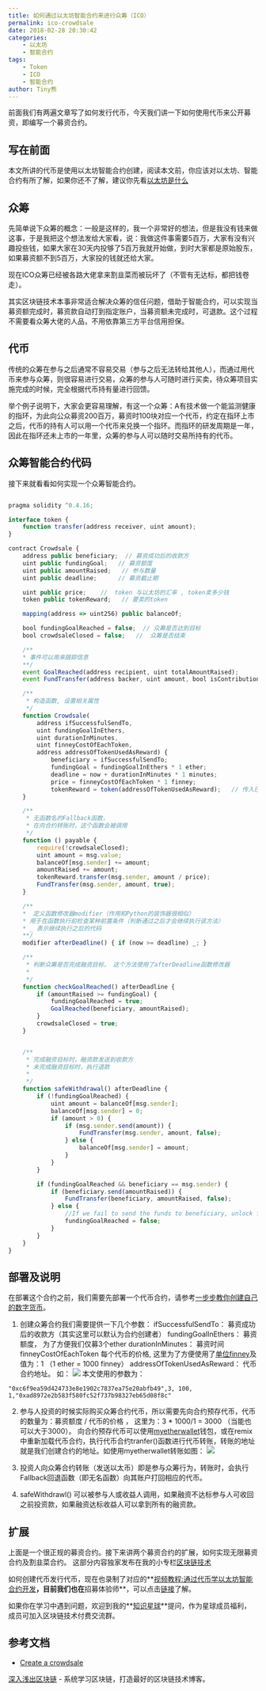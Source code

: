 ```yaml
---
title: 如何通过以太坊智能合约来进行众筹（ICO）
permalink: ico-crowdsale
date: 2018-02-28 20:30:42
categories: 
    - 以太坊
    - 智能合约
tags:
    - Token
    - ICO
    - 智能合约
author: Tiny熊
---
```


前面我们有两遍文章写了如何发行代币，今天我们讲一下如何使用代币来公开募资，即编写一个募资合约。

<!-- more -->

## 写在前面
本文所讲的代币是使用以太坊智能合约创建，阅读本文前，你应该对以太坊、智能合约有所了解，如果你还不了解，建议你先看[以太坊是什么](https://learnblockchain.cn/2017/11/20/whatiseth/)

## 众筹
先简单说下众筹的概念：一般是这样的，我一个非常好的想法，但是我没有钱来做这事，于是我把这个想法发给大家看，说：我做这件事需要5百万，大家有没有兴趣投些钱，如果大家在30天内投够了5百万我就开始做，到时大家都是原始股东，如果募资额不到5百万，大家投的钱就还给大家。

现在ICO众筹已经被各路大佬拿来割韭菜而被玩坏了（不管有无达标，都把钱卷走）。

其实区块链技术本事非常适合解决众筹的信任问题，借助于智能合约，可以实现当募资额完成时，募资款自动打到指定账户，当募资额未完成时，可退款。这个过程不需要看众筹大佬的人品，不用依靠第三方平台信用担保。


## 代币
传统的众筹在参与之后通常不容易交易（参与之后无法转给其他人），而通过用代币来参与众筹，则很容易进行交易，众筹的参与人可随时进行买卖，待众筹项目实施完成的时候，完全根据代币持有量进行回馈。

举个例子说明下，大家会更容易理解，有这一个众筹：A有技术做一个能监测健康的指环，为此向公众募资200百万，募资时100块对应一个代币，约定在指环上市之后，代币的持有人可以用一个代币来兑换一个指环。而指环的研发周期是一年，因此在指环还未上市的一年里，众筹的参与人可以随时交易所持有的代币。


## 众筹智能合约代码
接下来就看看如何实现一个众筹智能合约。

```js

pragma solidity ^0.4.16;

interface token {
    function transfer(address receiver, uint amount);
}

contract Crowdsale {
    address public beneficiary;  // 募资成功后的收款方
    uint public fundingGoal;   // 募资额度
    uint public amountRaised;   // 参与数量
    uint public deadline;      // 募资截止期

    uint public price;    //  token 与以太坊的汇率 , token卖多少钱
    token public tokenReward;   // 要卖的token

    mapping(address => uint256) public balanceOf;

    bool fundingGoalReached = false;  // 众筹是否达到目标
    bool crowdsaleClosed = false;   //  众筹是否结束

    /**
    * 事件可以用来跟踪信息
    **/
    event GoalReached(address recipient, uint totalAmountRaised);
    event FundTransfer(address backer, uint amount, bool isContribution);

    /**
     * 构造函数, 设置相关属性
     */
    function Crowdsale(
        address ifSuccessfulSendTo,
        uint fundingGoalInEthers,
        uint durationInMinutes,
        uint finneyCostOfEachToken,
        address addressOfTokenUsedAsReward) {
            beneficiary = ifSuccessfulSendTo;
            fundingGoal = fundingGoalInEthers * 1 ether;
            deadline = now + durationInMinutes * 1 minutes;
            price = finneyCostOfEachToken * 1 finney;
            tokenReward = token(addressOfTokenUsedAsReward);   // 传入已发布的 token 合约的地址来创建实例
    }

    /**
     * 无函数名的Fallback函数，
     * 在向合约转账时，这个函数会被调用
     */
    function () payable {
        require(!crowdsaleClosed);
        uint amount = msg.value;
        balanceOf[msg.sender] += amount;
        amountRaised += amount;
        tokenReward.transfer(msg.sender, amount / price);
        FundTransfer(msg.sender, amount, true);
    }

    /**
    *  定义函数修改器modifier（作用和Python的装饰器很相似）
    * 用于在函数执行前检查某种前置条件（判断通过之后才会继续执行该方法）
    * _ 表示继续执行之后的代码
    **/
    modifier afterDeadline() { if (now >= deadline) _; }

    /**
     * 判断众筹是否完成融资目标， 这个方法使用了afterDeadline函数修改器
     *
     */
    function checkGoalReached() afterDeadline {
        if (amountRaised >= fundingGoal) {
            fundingGoalReached = true;
            GoalReached(beneficiary, amountRaised);
        }
        crowdsaleClosed = true;
    }


    /**
     * 完成融资目标时，融资款发送到收款方
     * 未完成融资目标时，执行退款
     *
     */
    function safeWithdrawal() afterDeadline {
        if (!fundingGoalReached) {
            uint amount = balanceOf[msg.sender];
            balanceOf[msg.sender] = 0;
            if (amount > 0) {
                if (msg.sender.send(amount)) {
                    FundTransfer(msg.sender, amount, false);
                } else {
                    balanceOf[msg.sender] = amount;
                }
            }
        }

        if (fundingGoalReached && beneficiary == msg.sender) {
            if (beneficiary.send(amountRaised)) {
                FundTransfer(beneficiary, amountRaised, false);
            } else {
                //If we fail to send the funds to beneficiary, unlock funders balance
                fundingGoalReached = false;
            }
        }
    }
}
```

## 部署及说明
在部署这个合约之前，我们需要先部署一个代币合约，请参考[一步步教你创建自己的数字货币](https://learnblockchain.cn/2018/01/12/create_token/)。

1. 创建众筹合约我们需要提供一下几个参数：
ifSuccessfulSendTo： 募资成功后的收款方（其实这里可以默认为合约创建者）
fundingGoalInEthers： 募资额度， 为了方便我们仅募3个ether
durationInMinutes： 募资时间
finneyCostOfEachToken 每个代币的价格, 这里为了方便使用了[单位finney](https://learnblockchain.cn/2018/02/02/solidity-unit/)及值为：1 （1 ether =  1000 finney）
addressOfTokenUsedAsReward： 代币合约地址。
如：
![](https://learnblockchain.cn/images/crowdsale_create.jpeg)
本文使用的参数为：
```
"0xc6f9ea59d424733e8e1902c7837ea75e20abfb49",3, 100, 1,"0xad8972e2b583f580fc52f737b98327eb65d08f8c"
```

2. 参与人投资的时候实际购买众筹合约代币，所以需要先向合约预存代币，代币的数量为：募资额度 / 代币的价格 ， 这里为：3 * 1000/1 = 3000 （当能也可以大于3000）。
向合约预存代币可以使用[myetherwallet](https://www.myetherwallet.com/#send-transaction)钱包，或在remix中重新加载代币合约，执行代币合约tranfer()函数进行代币转账，转账的地址就是我们创建合约的地址。如使用myetherwallet转账如图：
![](https://learnblockchain.cn//images/crowdsale_send_token.jpeg)

3. 投资人向众筹合约转账（发送以太币）即是参与众筹行为，转账时，会执行Fallback回退函数（即无名函数）向其账户打回相应的代币。

4. safeWithdrawl() 可以被参与人或收益人调用，如果融资不达标参与人可收回之前投资款，如果融资达标收益人可以拿到所有的融资款。

## 扩展

上面是一个很正规的募资合约。接下来讲两个募资合约的扩展，如何实现无限募资合约及割韭菜合约。
这部分内容独家发布在我的小专栏[区块链技术](https://xiaozhuanlan.com/blockchaincore)

如何创建代币发行代币，现在也录制了对应的**[视频教程:通过代币学以太坊智能合约开发](https://wiki.learnblockchain.cn/course/token.html)**，目前我们也在**招募体验师**，可以点击[链接](https://learnblockchain.cn/course)了解。

如果你在学习中遇到问题，欢迎到我的**[知识星球](https://t.xiaomiquan.com/RfAu7uj)**提问，作为星球成员福利，成员可加入区块链技术付费交流群。

## 参考文档
* [Create a crowdsale](https://ethereum.org/crowdsale)

[深入浅出区块链](https://learnblockchain.cn/) - 系统学习区块链，打造最好的区块链技术博客。


